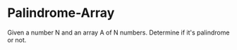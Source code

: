# Palindrome-Array
Given a number N and an array A of N numbers. Determine if it's palindrome or not.
